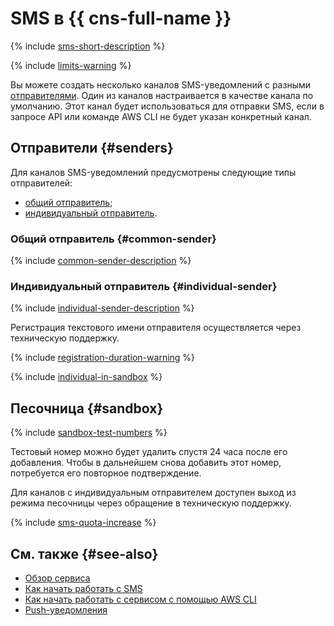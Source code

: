 # SMS в {{ cns-full-name }}


{% include [sms-short-description](../../_includes/notifications/sms-short-description.md) %}

{% include [limits-warning](../../_includes/notifications/limits-warning.md) %}

Вы можете создать несколько каналов SMS-уведомлений с разными [отправителями](#senders). Один из каналов настраивается в качестве канала по умолчанию. Этот канал будет использоваться для отправки SMS, если в запросе API или команде AWS CLI не будет указан конкретный канал.

## Отправители {#senders}

Для каналов SMS-уведомлений предусмотрены следующие типы отправителей:
* [общий отправитель](#common-sender);
* [индивидуальный отправитель](#individual-sender).

### Общий отправитель {#common-sender}

{% include [common-sender-description](../../_includes/notifications/common-sender-description.md) %}

### Индивидуальный отправитель {#individual-sender}

{% include [individual-sender-description](../../_includes/notifications/individual-sender-description.md) %}

Регистрация текстового имени отправителя осуществляется через техническую поддержку.

{% include [registration-duration-warning](../../_includes/notifications/registration-duration-warning.md) %}

{% include [individual-in-sandbox](../../_includes/notifications/individual-in-sandbox.md) %}

## Песочница {#sandbox}

{% include [sandbox-test-numbers](../../_includes/notifications/sandbox-test-numbers.md) %}

Тестовый номер можно будет удалить спустя 24 часа после его добавления. Чтобы в дальнейшем снова добавить этот номер, потребуется его повторное подтверждение.

Для каналов с индивидуальным отправителем доступен выход из режима песочницы через обращение в техническую поддержку.

{% include [sms-quota-increase](../../_includes/notifications/sms-quota-increase.md) %}

## См. также {#see-also}

* [Обзор сервиса](index.md)
* [Как начать работать с SMS](../quickstart-sms.md)
* [Как начать работать с сервисом с помощью AWS CLI](../tools/aws-cli.md)
* [Push-уведомления](push.md)